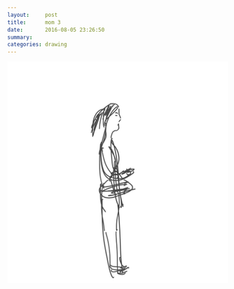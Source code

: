 ```yaml
---
layout:     post
title:      mom 3
date:       2016-08-05 23:26:50
summary:    
categories: drawing
---
```

![mom 3](/images/diary/mom-3.png ".")
